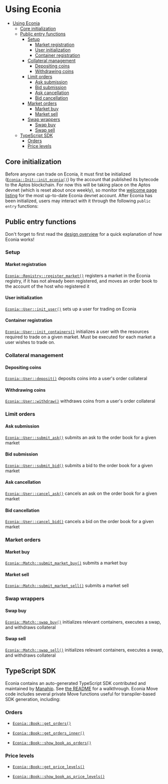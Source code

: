 # Using Econia

- [Using Econia](#using-econia)
  - [Core initialization](#core-initialization)
  - [Public entry functions](#public-entry-functions)
    - [Setup](#setup)
      - [Market registration](#market-registration)
      - [User initialization](#user-initialization)
      - [Container registration](#container-registration)
    - [Collateral management](#collateral-management)
      - [Depositing coins](#depositing-coins)
      - [Withdrawing coins](#withdrawing-coins)
    - [Limit orders](#limit-orders)
      - [Ask submission](#ask-submission)
      - [Bid submission](#bid-submission)
      - [Ask cancellation](#ask-cancellation)
      - [Bid cancellation](#bid-cancellation)
    - [Market orders](#market-orders)
      - [Market buy](#market-buy)
      - [Market sell](#market-sell)
    - [Swap wrappers](#swap-wrappers)
      - [Swap buy](#swap-buy)
      - [Swap sell](#swap-sell)
  - [TypeScript SDK](#typescript-sdk)
    - [Orders](#orders)
    - [Price levels](#price-levels)

## Core initialization

Before anyone can trade on Econia, it must first be initialized ([`Econia::Init::init_econia()`](../../src/move/econia/build/Econia/docs/Init.md#0xc0deb00c_Init_init_econia)) by the account that published its bytecode to the Aptos blockchain.
For now this will be taking place on the Aptos devnet (which is reset about once weekly), so monitor the [welcome page listing](welcome.md#devnet-account) for the most up-to-date Econia devnet account.
After Econia has been initialized, users may interact with it through the following `public entry` functions:

## Public entry functions

Don't forget to first read the [design overview](https://econia.dev/design-overview) for a quick explanation of how Econia works!

### Setup

#### Market registration

[`Econia::Registry::register_market()`](../../src/move/econia/build/Econia/docs/Registry.md#0xc0deb00c_Registry_register_market) registers a market in the Econia registry, if it has not already been registered, and moves an order book to the account of the host who registered it

#### User initialization

[`Econia::User::init_user()`](../../src/move/econia/build/Econia/docs/User.md#0xc0deb00c_User_init_user) sets up a user for trading on Econia

#### Container registration

[`Econia::User::init_containers()`](../../src/move/econia/build/Econia/docs/User.md#0xc0deb00c_User_init_containers) initializes a user with the resources required to trade on a given market.
Must be executed for each market a user wishes to trade on.

### Collateral management

#### Depositing coins

[`Econia::User::deposit()`](../../src/move/econia/build/Econia/docs/User.md#0xc0deb00c_User_deposit) deposits coins into a user's order collateral

#### Withdrawing coins

[`Econia::User::withdraw()`](../../src/move/econia/build/Econia/docs/User.md#0xc0deb00c_User_withdraw) withdraws coins from a user's order collateral

### Limit orders

#### Ask submission

[`Econia::User::submit_ask()`](../../src/move/econia/build/Econia/docs/User.md#0xc0deb00c_User_submit_ask) submits an ask to the order book for a given market

#### Bid submission

[`Econia::User::submit_bid()`](../../src/move/econia/build/Econia/docs/User.md#0xc0deb00c_User_submit_bid) submits a bid to the order book for a given market

#### Ask cancellation

[`Econia::User::cancel_ask()`](../../src/move/econia/build/Econia/docs/User.md#0xc0deb00c_User_cancel_ask) cancels an ask on the order book for a given market

#### Bid cancellation

[`Econia::User::cancel_bid()`](../../src/move/econia/build/Econia/docs/User.md#0xc0deb00c_User_cancel_bid) cancels a bid on the order book for a given market

### Market orders

#### Market buy

[`Econia::Match::submit_market_buy()`](../../src/move/econia/build/Econia/docs/Match.md#0xc0deb00c_Match_submit_market_buy) submits a market buy

#### Market sell

[`Econia::Match::submit_market_sell()`](../../src/move/econia/build/Econia/docs/Match.md#0xc0deb00c_Match_submit_market_sell) submits a market sell

### Swap wrappers

#### Swap buy

[`Econia::Match::swap_buy()`](../../src/move/econia/build/Econia/docs/Match.md#0xc0deb00c_Match_swap_buy) initializes relevant containers, executes a swap, and withdraws collateral

#### Swap sell

[`Econia::Match::swap_sell()`](../../src/move/econia/build/Econia/docs/Match.md#0xc0deb00c_Match_swap_sell) initializes relevant containers, executes a swap, and withdraws collateral

## TypeScript SDK

Econia contains an auto-generated TypeScript SDK contributed and maintained by [Manahip](http:github.com/manahip).
See [the README](../../src/move/econia/build/typescript/README.md) for a walkthrough.
Econia Move code includes several private Move functions useful for transpiler-based SDK generation, including:

### Orders

* [`Econia::Book::get_orders()`](../../src/move/econia/build/Econia/docs/Book.md#0xc0deb00c_Book_get_orders)

* [`Econia::Book::get_orders_inner()`](../../src/move/econia/build/Econia/docs/Book.md#0xc0deb00c_Book_get_orders_inner)

* [`Econia::Book::show_book_as_orders()`](../../src/move/econia/build/Econia/docs/Book.md#0xc0deb00c_Book_show_book_as_orders)

### Price levels

* [`Econia::Book::get_price_levels()`](../../src/move/econia/build/Econia/docs/Book.md#0xc0deb00c_Book_get_price_levels)

* [`Econia::Book::show_book_as_price_levels()`](../../src/move/econia/build/Econia/docs/Book.md#0xc0deb00c_Book_show_book_as_price_levels)